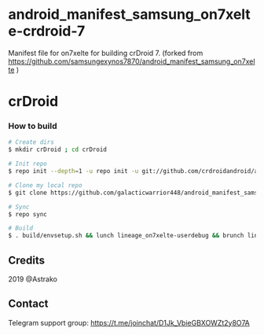 # android_manifest_samsung_on7xelte-crdroid-7
Manifest file for on7xelte for building crDroid 7. (forked from https://github.com/samsungexynos7870/android_manifest_samsung_on7xelte )
# crDroid

### How to build ###

```bash
# Create dirs
$ mkdir crDroid ; cd crDroid

# Init repo
$ repo init --depth=1 -u repo init -u git://github.com/crdroidandroid/android.git -b 11.0

# Clone my local repo
$ git clone https://github.com/galacticwarrior448/android_manifest_samsung_on7xelte-crdroid/ .repo/local_manifests

# Sync
$ repo sync

# Build
$ . build/envsetup.sh && lunch lineage_on7xelte-userdebug && brunch lineage_on7xelte-userdebug
```

## Credits
2019 @Astrako

## Contact
Telegram support group: https://t.me/joinchat/D1Jk_VbieGBXOWZt2y8O7A
